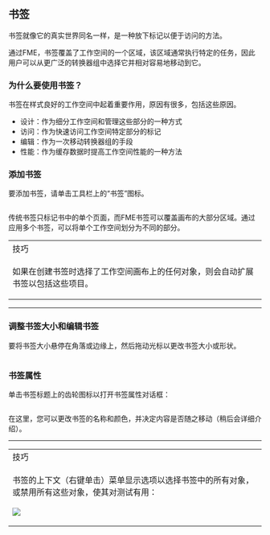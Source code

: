   <div id="readme" class="readme blob instapaper_body">
    <article class="markdown-body entry-content" itemprop="text"><h2><a id="user-content-bookmarks" class="anchor" aria-hidden="true" href="https://github.com/safesoftware/FMETraining/blob/Desktop-Basic-2018/DesktopBasic5BestPractice/5.03.Bookmarks.md#bookmarks"></a><font style="vertical-align: inherit;"><font style="vertical-align: inherit;">书签</font></font></h2>
<p><font style="vertical-align: inherit;"><font style="vertical-align: inherit;">书签就像它的真实世界同名一样，是一种放下标记以便于访问的方法。</font></font></p>
<p><font style="vertical-align: inherit;"><font style="vertical-align: inherit;">通过FME，书签覆盖了工作空间的一个区域，该区域通常执行特定的任务，因此用户可以从更广泛的转换器组中选择它并相对容易地移动到它。</font></font></p>
<h3><a id="user-content-why-use-bookmarks" class="anchor" aria-hidden="true" href="https://github.com/safesoftware/FMETraining/blob/Desktop-Basic-2018/DesktopBasic5BestPractice/5.03.Bookmarks.md#why-use-bookmarks"></a><font style="vertical-align: inherit;"><font style="vertical-align: inherit;">为什么要使用书签？</font></font></h3>
<p><font style="vertical-align: inherit;"><font style="vertical-align: inherit;">书签在样式良好的工作空间中起着重要作用，原因有很多，包括这些原因。</font></font></p>
<ul>
<li><font style="vertical-align: inherit;"><font style="vertical-align: inherit;">设计：作为细分工作空间和管理这些部分的一种方式</font></font></li>
<li><font style="vertical-align: inherit;"><font style="vertical-align: inherit;">访问：作为快速访问工作空间特定部分的标记</font></font></li>
<li><font style="vertical-align: inherit;"><font style="vertical-align: inherit;">编辑：作为一次移动转换器组的手段</font></font></li>
<li><font style="vertical-align: inherit;"><font style="vertical-align: inherit;">性能：作为缓存数据时提高工作空间性能的一种方法</font></font></li>
</ul>
<h3><a id="user-content-adding-a-bookmark" class="anchor" aria-hidden="true" href="https://github.com/safesoftware/FMETraining/blob/Desktop-Basic-2018/DesktopBasic5BestPractice/5.03.Bookmarks.md#adding-a-bookmark"></a><font style="vertical-align: inherit;"><font style="vertical-align: inherit;">添加书签</font></font></h3>
<p><font style="vertical-align: inherit;"><font style="vertical-align: inherit;">要添加书签，请单击工具栏上的“书签”图标。</font></font></p>
<p><a target="_blank" rel="noopener noreferrer" href="https://github.com/safesoftware/FMETraining/blob/Desktop-Basic-2018/DesktopBasic5BestPractice/Images/Img5.006.AddBookmarkToolbar.png"><img src="./Images/Img5.006.AddBookmarkToolbar.png" alt="" style="max-width:100%;"></a></p>
<p><font style="vertical-align: inherit;"><font style="vertical-align: inherit;">传统书签只标记书中的单个页面，而FME书签可以覆盖画布的大部分区域。</font><font style="vertical-align: inherit;">通过应用多个书签，可以将单个工作空间划分为不同的部分。</font></font></p>

<table>
<tbody><tr>
<td>
<i></i><font style="vertical-align: inherit;"><font style="vertical-align: inherit;">
技巧
</font></font></td>
</tr>
<tr>
<td><font style="vertical-align: inherit;"><font style="vertical-align: inherit;">

如果在创建书签时选择了工作空间画布上的任何对象，则会自动扩展书签以包括这些项目。

</font></font></td>
</tr>
</tbody></table>
<hr>
<h3><a id="user-content-resizing-and-editing-a-bookmark" class="anchor" aria-hidden="true" href="https://github.com/safesoftware/FMETraining/blob/Desktop-Basic-2018/DesktopBasic5BestPractice/5.03.Bookmarks.md#resizing-and-editing-a-bookmark"></a><font style="vertical-align: inherit;"><font style="vertical-align: inherit;">调整书签大小和编辑书签</font></font></h3>
<p><font style="vertical-align: inherit;"><font style="vertical-align: inherit;">要将书签大小悬停在角落或边缘上，然后拖动光标以更改书签大小或形状。</font></font></p>
<p><a target="_blank" rel="noopener noreferrer" href="https://github.com/safesoftware/FMETraining/blob/Desktop-Basic-2018/DesktopBasic5BestPractice/Images/Img5.007.BookmarkResizeCursor.png"><img src="./Images/Img5.007.BookmarkResizeCursor.png" alt="" style="max-width:100%;"></a></p>
<h3><a id="user-content-bookmark-properties" class="anchor" aria-hidden="true" href="https://github.com/safesoftware/FMETraining/blob/Desktop-Basic-2018/DesktopBasic5BestPractice/5.03.Bookmarks.md#bookmark-properties"></a><font style="vertical-align: inherit;"><font style="vertical-align: inherit;">书签属性</font></font></h3>
<p><font style="vertical-align: inherit;"><font style="vertical-align: inherit;">单击书签标题上的齿轮图标以打开书签属性对话框：</font></font></p>
<p><a target="_blank" rel="noopener noreferrer" href="https://github.com/safesoftware/FMETraining/blob/Desktop-Basic-2018/DesktopBasic5BestPractice/Images/Img5.008.BookmarkProperties.png"><img src="./Images/Img5.008.BookmarkProperties.png" alt="" style="max-width:100%;"></a></p>
<p><font style="vertical-align: inherit;"><font style="vertical-align: inherit;">在这里，您可以更改书签的名称和颜色，并决定内容是否随之移动（稍后会详细介绍）。</font></font></p>
<hr>

<table>
<tbody><tr>
<td>
<i></i><font style="vertical-align: inherit;"><font style="vertical-align: inherit;">
技巧
</font></font></td>
</tr>
<tr>
<td><font style="vertical-align: inherit;"><font style="vertical-align: inherit;">

书签的上下文（右键单击）菜单显示选项以选择书签中的所有对象，或禁用所有这些对象，使其对测试有用：
</font></font><br><br><a target="_blank" rel="noopener noreferrer" href="https://github.com/safesoftware/FMETraining/blob/Desktop-Basic-2018/DesktopBasic5BestPractice/Images/Img5.009.BookmarkContextMenu.png"><img src="./Images/Img5.009.BookmarkContextMenu.png" style="max-width:100%;"></a>

</td>
</tr>
</tbody></table>
</article>
  </div>

</table>
